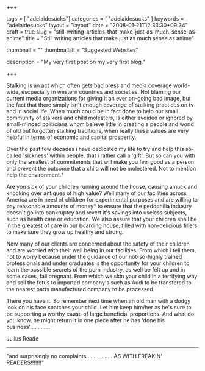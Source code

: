 
+++

tags = [ "adelaidesucks"]
categories = [ "adelaidesucks" ]
keywords = "adelaidesucks"
layout = "layout"
date = "2008-01-21T12:33:30+09:34"
draft = true
slug = "still-writing-articles-that-make-just-as-much-sense-as-anime"
title = "Still writing articles that make just as much sense as anime"

thumbnail = ""
thumbnailalt = "Suggested Websites"

description = "My very first post on my very first blog."

+++

Stalking is an act which often gets bad press and media coverage world-wide, escpecially in western countries and societies. Not blaming our current media organizations for giving it an ever on-going bad image, but the fact that there simply isn't enough coverage of stalking practices on tv and in social life. When much could be in fact done to help our small community of stalkers and child molesters, is either avoided or ignored by small-minded politicians whom believe little in creating a people and world of old but forgotten stalking traditions, when really these values are very helpful in terms of economic and capital prosperity.

Over the past few decades i have dedicated my life to try and help this so-called 'sickness' within people, that i rather call a 'gift'. But so can you with only the smallest of commitments that will make you feel good as a person and prevent the outcome that a child will not be molestered. Not to mention help the environment.*

Are you sick of your children running around the house, causing amuck and knocking over antiques of high value? Well many of our facilities across America are in need of children for experimental purposes and are willing to pay reasonable amounts of money* to ensure that the pedophilia industry doesn't go into bankruptcy and revert it's savings into useless subjects, such as health care or education. We also assure that your children shall be in the greatest of care in our boarding house, filled with non-delicious fillers to make sure they grow up healthy and strong.

Now many of our clients are concerned about the safety of their children and are worried with their well being in our facilities. From which i tell them, not to worry because under the guidance of our not-so-highly trained professionals and under graduates is the opportunity for your children to learn the possible secrets of the porn industry, as well be felt up and in some cases, fall pregnant. From which we skin your child in a terrifying way and sell the fetus to imported company's such as Audi to be transfered to the nearest parts manufactured company to be processed.

There you have it. So remember next time when an old man with a dodgy look on his face snatches your child. Let him keep him/her as he's sure to be supporting a worthy cause of large beneficial proportions. And what do you know, he might return it in one piece after he has 'done his business'.............

Julius Reade
______________________________________________________

"and surprisingly no complaints..................AS WITH FREAKIN' READERS!!!!!!!"